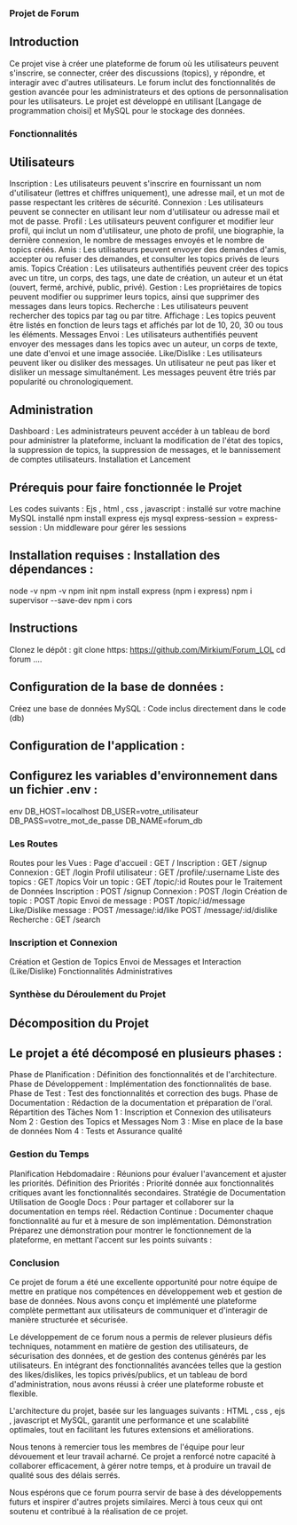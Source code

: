 ### Projet de Forum
## Introduction
Ce projet vise à créer une plateforme de forum où les utilisateurs peuvent s'inscrire, se connecter, créer des discussions (topics), y répondre, et interagir avec d'autres utilisateurs. Le forum inclut des fonctionnalités de gestion avancée pour les administrateurs et des options de personnalisation pour les utilisateurs. Le projet est développé en utilisant [Langage de programmation choisi] et MySQL pour le stockage des données.

### Fonctionnalités
## Utilisateurs
Inscription : Les utilisateurs peuvent s'inscrire en fournissant un nom d'utilisateur (lettres et chiffres uniquement), une adresse mail, et un mot de passe respectant les critères de sécurité.
Connexion : Les utilisateurs peuvent se connecter en utilisant leur nom d'utilisateur ou adresse mail et mot de passe.
Profil : Les utilisateurs peuvent configurer et modifier leur profil, qui inclut un nom d'utilisateur, une photo de profil, une biographie, la dernière connexion, le nombre de messages envoyés et le nombre de topics créés.
Amis : Les utilisateurs peuvent envoyer des demandes d'amis, accepter ou refuser des demandes, et consulter les topics privés de leurs amis.
Topics
Création : Les utilisateurs authentifiés peuvent créer des topics avec un titre, un corps, des tags, une date de création, un auteur et un état (ouvert, fermé, archivé, public, privé).
Gestion : Les propriétaires de topics peuvent modifier ou supprimer leurs topics, ainsi que supprimer des messages dans leurs topics.
Recherche : Les utilisateurs peuvent rechercher des topics par tag ou par titre.
Affichage : Les topics peuvent être listés en fonction de leurs tags et affichés par lot de 10, 20, 30 ou tous les éléments.
Messages
Envoi : Les utilisateurs authentifiés peuvent envoyer des messages dans les topics avec un auteur, un corps de texte, une date d'envoi et une image associée.
Like/Dislike : Les utilisateurs peuvent liker ou disliker des messages. Un utilisateur ne peut pas liker et disliker un message simultanément. Les messages peuvent être triés par popularité ou chronologiquement.

## Administration
Dashboard : Les administrateurs peuvent accéder à un tableau de bord pour administrer la plateforme, incluant la modification de l'état des topics, la suppression de topics, la suppression de messages, et le bannissement de comptes utilisateurs.
Installation et Lancement

## Prérequis pour faire fonctionnée le Projet 
Les codes suivants : Ejs , html , css , javascript : installé sur votre machine
MySQL installé 
npm install express ejs mysql express-session = express-session : Un middleware pour gérer les sessions

## Installation requises :  Installation des dépendances :
node -v
npm -v
npm init
npm install express
(npm i express)
npm i supervisor --save-dev
npm i cors

## Instructions
Clonez le dépôt :
git clone https: https://github.com/Mirkium/Forum_LOL
cd forum ....

## Configuration de la base de données :
Créez une base de données MySQL :
Code inclus directement dans le code (db)

## Configuration de l'application :

## Configurez les variables d'environnement dans un fichier .env :
env
DB_HOST=localhost
DB_USER=votre_utilisateur
DB_PASS=votre_mot_de_passe
DB_NAME=forum_db

### Les Routes
Routes pour les Vues :
Page d'accueil : GET /
Inscription : GET /signup
Connexion : GET /login
Profil utilisateur : GET /profile/:username
Liste des topics : GET /topics
Voir un topic : GET /topic/:id
Routes pour le Traitement de Données
Inscription : POST /signup
Connexion : POST /login
Création de topic : POST /topic
Envoi de message : POST /topic/:id/message
Like/Dislike message : POST /message/:id/like POST /message/:id/dislike
Recherche : GET /search

### Inscription et Connexion
Création et Gestion de Topics
Envoi de Messages et Interaction (Like/Dislike)
Fonctionnalités Administratives

### Synthèse du Déroulement du Projet
## Décomposition du Projet
## Le projet a été décomposé en plusieurs phases :

Phase de Planification : Définition des fonctionnalités et de l'architecture.
Phase de Développement : Implémentation des fonctionnalités de base.
Phase de Test : Test des fonctionnalités et correction des bugs.
Phase de Documentation : Rédaction de la documentation et préparation de l'oral.
Répartition des Tâches
Nom 1 : Inscription et Connexion des utilisateurs
Nom 2 : Gestion des Topics et Messages
Nom 3 : Mise en place de la base de données
Nom 4 : Tests et Assurance qualité

### Gestion du Temps
Planification Hebdomadaire : Réunions pour évaluer l'avancement et ajuster les priorités.
Définition des Priorités : Priorité donnée aux fonctionnalités critiques avant les fonctionnalités secondaires.
Stratégie de Documentation
Utilisation de Google Docs : Pour partager et collaborer sur la documentation en temps réel.
Rédaction Continue : Documenter chaque fonctionnalité au fur et à mesure de son implémentation.
Démonstration
Préparez une démonstration pour montrer le fonctionnement de la plateforme, en mettant l'accent sur les points suivants :

### Conclusion
Ce projet de forum a été une excellente opportunité pour notre équipe de mettre en pratique nos compétences en développement web et gestion de base de données. Nous avons conçu et implémenté une plateforme complète permettant aux utilisateurs de communiquer et d'interagir de manière structurée et sécurisée.

Le développement de ce forum nous a permis de relever plusieurs défis techniques, notamment en matière de gestion des utilisateurs, de sécurisation des données, et de gestion des contenus générés par les utilisateurs. En intégrant des fonctionnalités avancées telles que la gestion des likes/dislikes, les topics privés/publics, et un tableau de bord d'administration, nous avons réussi à créer une plateforme robuste et flexible.

L'architecture du projet, basée sur les languages suivants : HTML , css , ejs , javascript et MySQL, garantit une performance et une scalabilité optimales, tout en facilitant les futures extensions et améliorations.

Nous tenons à remercier tous les membres de l'équipe pour leur dévouement et leur travail acharné. Ce projet a renforcé notre capacité à collaborer efficacement, à gérer notre temps, et à produire un travail de qualité sous des délais serrés.

Nous espérons que ce forum pourra servir de base à des développements futurs et inspirer d'autres projets similaires. Merci à tous ceux qui ont soutenu et contribué à la réalisation de ce projet.
